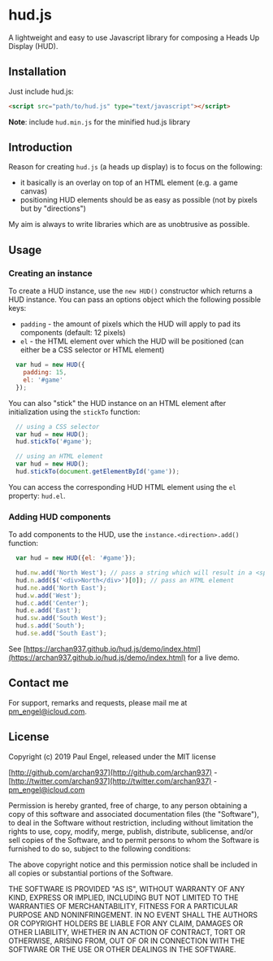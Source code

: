 # hud.js

A lightweight and easy to use Javascript library for composing a Heads Up Display (HUD).

## Installation

Just include hud.js:

```html
<script src="path/to/hud.js" type="text/javascript"></script>
```

**Note**: include `hud.min.js` for the minified hud.js library

## Introduction

Reason for creating `hud.js` (a heads up display) is to focus on the following:

* it basically is an overlay on top of an HTML element (e.g. a game canvas)
* positioning HUD elements should be as easy as possible (not by pixels but by "directions")

My aim is always to write libraries which are as unobtrusive as possible.

## Usage

### Creating an instance

To create a HUD instance, use the `new HUD()` constructor which returns a HUD instance.
You can pass an options object which the following possible keys:

* `padding` - the amount of pixels which the HUD will apply to pad its components (default: 12 pixels)
* `el` - the HTML element over which the HUD will be positioned (can either be a CSS selector or HTML element)

```javascript
  var hud = new HUD({
    padding: 15,
    el: '#game'
  });
```

You can also "stick" the HUD instance on an HTML element after initialization using the `stickTo` function:

```javascript
  // using a CSS selector
  var hud = new HUD();
  hud.stickTo('#game');

  // using an HTML element
  var hud = new HUD();
  hud.stickTo(document.getElementById('game'));
```

You can access the corresponding HUD HTML element using the `el` property: `hud.el`.

### Adding HUD components

To add components to the HUD, use the `instance.<direction>.add()` function:

```javascript
  var hud = new HUD({el: '#game'});

  hud.nw.add('North West'); // pass a string which will result in a <span>
  hud.n.add($('<div>North</div>')[0]); // pass an HTML element
  hud.ne.add('North East');
  hud.w.add('West');
  hud.c.add('Center');
  hud.e.add('East');
  hud.sw.add('South West');
  hud.s.add('South');
  hud.se.add('South East');
```

See [https://archan937.github.io/hud.js/demo/index.html](https://archan937.github.io/hud.js/demo/index.html) for a live demo.

## Contact me

For support, remarks and requests, please mail me at [pm_engel@icloud.com](mailto:pm_engel@icloud.com).

## License

Copyright (c) 2019 Paul Engel, released under the MIT license

[http://github.com/archan937](http://github.com/archan937) - [http://twitter.com/archan937](http://twitter.com/archan937) - [pm_engel@icloud.com](mailto:pm_engel@icloud.com)

Permission is hereby granted, free of charge, to any person obtaining a copy of this software and associated documentation files (the "Software"), to deal in the Software without restriction, including without limitation the rights to use, copy, modify, merge, publish, distribute, sublicense, and/or sell copies of the Software, and to permit persons to whom the Software is furnished to do so, subject to the following conditions:

The above copyright notice and this permission notice shall be included in all copies or substantial portions of the Software.

THE SOFTWARE IS PROVIDED "AS IS", WITHOUT WARRANTY OF ANY KIND, EXPRESS OR IMPLIED, INCLUDING BUT NOT LIMITED TO THE WARRANTIES OF MERCHANTABILITY, FITNESS FOR A PARTICULAR PURPOSE AND NONINFRINGEMENT. IN NO EVENT SHALL THE AUTHORS OR COPYRIGHT HOLDERS BE LIABLE FOR ANY CLAIM, DAMAGES OR OTHER LIABILITY, WHETHER IN AN ACTION OF CONTRACT, TORT OR OTHERWISE, ARISING FROM, OUT OF OR IN CONNECTION WITH THE SOFTWARE OR THE USE OR OTHER DEALINGS IN THE SOFTWARE.
